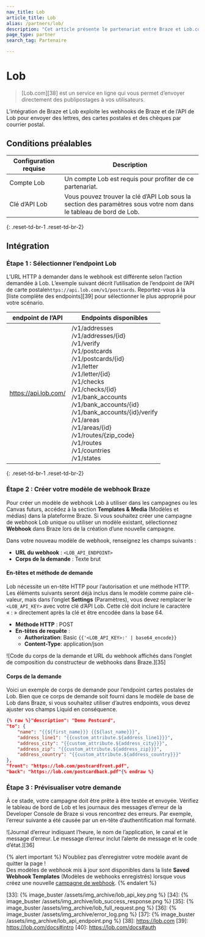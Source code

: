 ```yaml
---
nav_title: Lob
article_title: Lob 
alias: /partners/lob/
description: "Cet article présente le partenariat entre Braze et Lob.com, qui vous permet d’envoyer des publipostages tels que des lettres, des cartes postales et des chèques par le biais du courrier."
page_type: partner
search_tag: Partenaire

---
```


# Lob

> [Lob.com][38] est un service en ligne qui vous permet d’envoyer directement des publipostages à vos utilisateurs.

L’intégration de Braze et Lob exploite les webhooks de Braze et de l’API de Lob pour envoyer des lettres, des cartes postales et des chèques par courrier postal.  

## Conditions préalables

|Configuration requise| Description|
| ---| ---|
|Compte Lob | Un compte Lob est requis pour profiter de ce partenariat. |
| Clé d’API Lob | Vous pouvez trouver la clé d’API Lob sous la section des paramètres sous votre nom dans le tableau de bord de Lob. |
{: .reset-td-br-1 .reset-td-br-2}

## Intégration

### Étape 1 : Sélectionner l’endpoint Lob

L’URL HTTP à demander dans le webhook est différente selon l’action demandée à Lob. L’exemple suivant décrit l’utilisation de l’endpoint de l’API de carte postale`https://api.lob.com/v1/postcards`. Reportez-vous à la [liste complète des endpoints][39] pour sélectionner le plus approprié pour votre scénario. 

| endpoint de l’API | Endpoints disponibles |
| ------------ | ------------------- |
| https://api.lob.com/ | /v1/addresses<br>/v1/addresses/{id}<br>/v1/verify<br>/v1/postcards<br>/v1/postcards/{id}<br>/v1/letter<br>/v1/letter/{id}<br>/v1/checks<br>/v1/checks/{id}<br>/v1/bank_accounts<br>/v1/bank_accounts/{id}<br>/v1/bank_accounts/{id}/verify<br>/v1/areas<br>/v1/areas/{id}<br>/v1/routes/{zip_code}<br>/v1/routes<br>/v1/countries<br>/v1/states|
{: .reset-td-br-1 .reset-td-br-2}

### Étape 2 : Créer votre modèle de webhook Braze

Pour créer un modèle de webhook Lob à utiliser dans les campagnes ou les Canvas futurs, accédez à la section **Templates & Media** (Modèles et médias) dans la plateforme Braze. Si vous souhaitez créer une campagne de webhook Lob unique ou utiliser un modèle existant, sélectionnez **Webhook** dans Braze lors de la création d’une nouvelle campagne.

Dans votre nouveau modèle de webhook, renseignez les champs suivants :
- **URL du webhook** : `<LOB_API_ENDPOINT>`
- **Corps de la demande** : Texte brut

#### En-têtes et méthode de demande

Lob nécessite un en-tête HTTP pour l’autorisation et une méthode HTTP. Les éléments suivants seront déjà inclus dans le modèle comme paire clé-valeur, mais dans l’onglet **Settings** (Paramètres), vous devez remplacer le `<LOB_API_KEY>` avec votre clé d’API Lob. Cette clé doit inclure le caractère « : » directement après la clé et être encodée dans la base 64. 

- **Méthode HTTP** : POST
- **En-têtes de requête** :
  - **Authorization**: Basic `{{'<LOB_API_KEY>:' | base64_encode}}`
  - **Content-Type**: application/json

![Code du corps de la demande et URL du webhook affichés dans l’onglet de composition du constructeur de webhooks dans Braze.][35]

#### Corps de la demande

Voici un exemple de corps de demande pour l’endpoint cartes postales de Lob. Bien que ce corps de demande soit fourni dans le modèle de base de Lob dans Braze, si vous souhaitez utiliser d’autres endpoints, vous devez ajuster vos champs Liquid en conséquence.

```json
{% raw %}"description": "Demo Postcard",
"to": {
    "name": "{{${first_name}}} {{${last_name}}}",
    "address_line1": "{{custom_attribute.${address_line1}}}",
    "address_city": "{{custom_attribute.${address_city}}}",
    "address_zip": "{{custom_attribute.${address_zip}}}",
    "address_country": "{{custom_attribute.${address_country}}}"
},
"front": "https://lob.com/postcardfront.pdf",
"back": "https://lob.com/postcardback.pdf"{% endraw %}
```

### Étape 3 : Prévisualiser votre demande

À ce stade, votre campagne doit être prête à être testée et envoyée. Vérifiez le tableau de bord de Lob et les journaux des messages d’erreur de la Developer Console de Braze si vous rencontrez des erreurs. Par exemple, l’erreur suivante a été causée par un en-tête d’authentification mal formaté. 

![Journal d’erreur indiquant l’heure, le nom de l’application, le canal et le message d’erreur. Le message d’erreur inclut l’alerte de message et le code d’état.][36]

{% alert important %}
N’oubliez pas d’enregistrer votre modèle avant de quitter la page ! <br>Des modèles de webhook mis à jour sont disponibles dans la liste **Saved Webhook Templates** (Modèles de webhooks enregistrés) lorsque vous créez une nouvelle [campagne de webhook]({{site.baseurl}}/user_guide/message_building_by_channel/webhooks/creating_a_webhook/). 
{% endalert %}

[33]: {% image_buster /assets/img_archive/lob_api_key.png %}
[34]: {% image_buster /assets/img_archive/lob_success_response.png %}
[35]: {% image_buster /assets/img_archive/lob_full_request.png %}
[36]: {% image_buster /assets/img_archive/error_log.png %}
[37]: {% image_buster /assets/img_archive/lob_api_endpoint.png %}
[38]: https://lob.com
[39]: https://lob.com/docs#intro
[40]: https://lob.com/docs#auth
